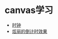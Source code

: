 # canvas学习

- [时钟](https://lf7817.github.io/canvas-demo/demo1/index.html)
- [炫丽的倒计时效果](https://lf7817.github.io/canvas-demo/demo2/index.html)